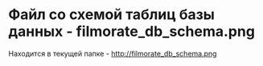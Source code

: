 # Файл со схемой таблиц базы данных - filmorate_db_schema.png

Находится в текущей папке - http://filmorate_db_schema.png
